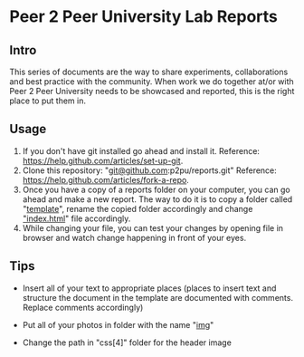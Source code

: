 # Peer 2 Peer University Lab Reports

## Intro
This series of documents are the way to share experiments, collaborations and best practice
with the community. When work we do together at/or with Peer 2 Peer University needs to be
showcased and reported, this is the right place to put them in.

## Usage
1. If you don't have git installed go ahead and install it.
Reference: https://help.github.com/articles/set-up-git.
2. Clone this repository: "git@github.com:p2pu/reports.git"
Reference: https://help.github.com/articles/fork-a-repo.
3. Once you have a copy of a reports folder on your computer, you can go ahead and make a
new report. The way to do it is to copy a folder called "[template][1]", rename
the copied folder accordingly and change ["index.html][2]"
file accordingly.
4. While changing your file, you can test your changes by opening file in browser and watch change
happening in front of your eyes.

## Tips
* Insert all of your text to appropriate places (places to insert text and structure the
document in the template are documented with comments. Replace comments accordingly)
* Put all of your photos in folder with the name "[img][3]"
* Change the path in "css[4]" folder for the header image


  [1]: https://github.com/p2pu/reports/tree/gh-pages/reports/template
  [2]: https://github.com/p2pu/reports/tree/gh-pages/reports/template/index.html
  [3]: https://github.com/p2pu/reports/tree/gh-pages/reports/template/img
  [3]: https://github.com/p2pu/reports/tree/gh-pages/reports/template/css/styles.css